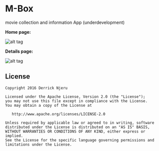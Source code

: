 # M-Box
movie collection and information App (underdevelopment)
 
 **Home page:**
 
![alt tag](https://github.com/DenHive/M-Box/blob/master/app/screenshots/popular.png)

**Details page:**

![alt tag](https://github.com/DenHive/M-Box/blob/master/app/screenshots/moviedetails.png)

## License

    Copyright 2016 Derrick Njeru

    Licensed under the Apache License, Version 2.0 (the "License");
    you may not use this file except in compliance with the License.
    You may obtain a copy of the License at

       http://www.apache.org/licenses/LICENSE-2.0

    Unless required by applicable law or agreed to in writing, software
    distributed under the License is distributed on an "AS IS" BASIS,
    WITHOUT WARRANTIES OR CONDITIONS OF ANY KIND, either express or implied.
    See the License for the specific language governing permissions and
    limitations under the License.


